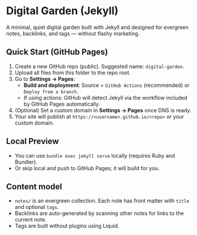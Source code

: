 # Digital Garden (Jekyll)

A minimal, quiet digital garden built with Jekyll and designed for evergreen notes, backlinks, and tags — without flashy marketing.

## Quick Start (GitHub Pages)
1. Create a new GitHub repo (public). Suggested name: `digital-garden`.
2. Upload all files from this folder to the repo root.
3. Go to **Settings → Pages**:
   - **Build and deployment**: Source = `GitHub Actions` (recommended) or `Deploy from a branch`.
   - If using actions: GitHub will detect Jekyll via the workflow included by GitHub Pages automatically.
4. (Optional) Set a custom domain in **Settings → Pages** once DNS is ready.
5. Your site will publish at `https://<username>.github.io/<repo>` or your custom domain.

## Local Preview
- You can use `bundle exec jekyll serve` locally (requires Ruby and Bundler).
- Or skip local and push to GitHub Pages; it will build for you.

## Content model
- `notes/` is an evergreen collection. Each note has front matter with `title` and optional `tags`.
- Backlinks are auto-generated by scanning other notes for links to the current note.
- Tags are built without plugins using Liquid.
